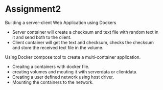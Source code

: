 # Assignment2
Building a server-client Web Application using Dockers
- Server container will create a checksum and text file with random text in it and send both to the client.
- Client container will get the text and checksum, checks the checksum and store the received text file in the volume.

Using Docker compose tool to create a multi-container application.
- Creaitng a containers with docker file.
- creating volumes and mouting it with serverdata or clientdata.
- Creating a user defined network using host driver.
- Mounting the containers to the network.
